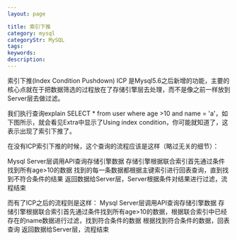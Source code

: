 ```yaml
---
layout: page

title: 索引下推
category: mysql
categoryStr: MySQL
tags: 
keywords:
description:
---
```



索引下推(Index Condition Pushdown) ICP 是Mysql5.6之后新增的功能，主要的核心点就在于把数据筛选的过程放在了存储引擎层去处理，而不是像之前一样放到Server层去做过滤。

我们执行查询explain SELECT * from user where age >10 and name = 'a'，如下图所示，就会看见Extra中显示了Using index condition，你可能就知道了，这表示出现了索引下推了。


在没有ICP索引下推的时候，这个查询的流程应该是这样（略过无关的细节）：

Mysql Server层调用API查询存储引擎数据
存储引擎根据联合索引首先通过条件找到所有age>10的数据
找到的每一条数据都根据主键索引进行回表查询，直到找到不符合条件的结果
返回数据给Server层，Server根据条件对结果进行过滤，流程结束


而有了ICP之后的流程则是这样：
Mysql Server层调用API查询存储引擎数据
存储引擎根据联合索引首先通过条件找到所有age>10的数据，根据联合索引中已经存在的name数据进行过滤，找到符合条件的数据
根据找到符合条件的数据，回表查询
返回数据给Server层，流程结束